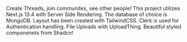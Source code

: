 Create Threads, join communites, see other people! This project utilizes Next.js 13.4 with Server Side Rendering. The database of choice is MongoDB. Layout has been created with TailwindCSS. Clerk is used for Authentication handling. File Uploads with UploadThing. Beautiful styled componenets from Shadcn!
